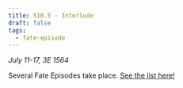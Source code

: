 ```yaml
---
title: S10.5 - Interlude
draft: false
tags:
  - fate-episode
---
```

*July 11-17, 3E 1564*

Several Fate Episodes take place.
[See the list here!](Story/Fate-Episodes/S10-11/)